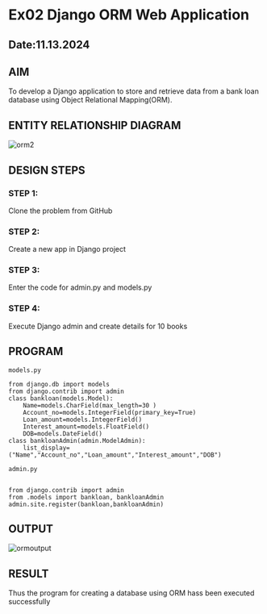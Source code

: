 # Ex02 Django ORM Web Application
## Date:11.13.2024

## AIM

To develop a Django application to store and retrieve data from a bank loan database using Object Relational Mapping(ORM).

## ENTITY RELATIONSHIP DIAGRAM
![orm2](https://github.com/user-attachments/assets/9ea65f1f-0579-4540-8a59-68393a173291)



## DESIGN STEPS

### STEP 1:
Clone the problem from GitHub

### STEP 2:
Create a new app in Django project

### STEP 3:
Enter the code for admin.py and models.py

### STEP 4:
Execute Django admin and create details for 10 books

## PROGRAM
```
models.py

from django.db import models
from django.contrib import admin
class bankloan(models.Model):
	Name=models.CharField(max_length=30 )
	Account_no=models.IntegerField(primary_key=True)
	Loan_amount=models.IntegerField()
	Interest_amount=models.FloatField()
	DOB=models.DateField()
class bankloanAdmin(admin.ModelAdmin):
	list_display=("Name","Account_no","Loan_amount","Interest_amount","DOB")

admin.py


from django.contrib import admin
from .models import bankloan, bankloanAdmin  
admin.site.register(bankloan,bankloanAdmin)
```

## OUTPUT
![ormoutput](https://github.com/user-attachments/assets/4da28ec3-a768-4435-ab5d-3ba3f9a6a344)


## RESULT
Thus the program for creating a database using ORM hass been executed successfully
